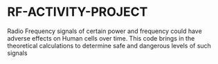# RF-ACTIVITY-PROJECT
Radio Frequency signals of certain power and frequency could have adverse effects on Human cells over time. This code brings in the theoretical calculations to determine safe and dangerous levels of such signals
